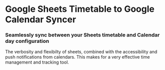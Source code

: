 <h1>Google Sheets Timetable to Google Calendar Syncer</h1>
<h3>Seamlessly sync between your Sheets timetable and Calendar day configuration</h3>
<p>The verbosity and flexibilty of sheets, combined with the accessibility and push notifications from calendars. This makes for a very effective time management and tracking tool.</p>
